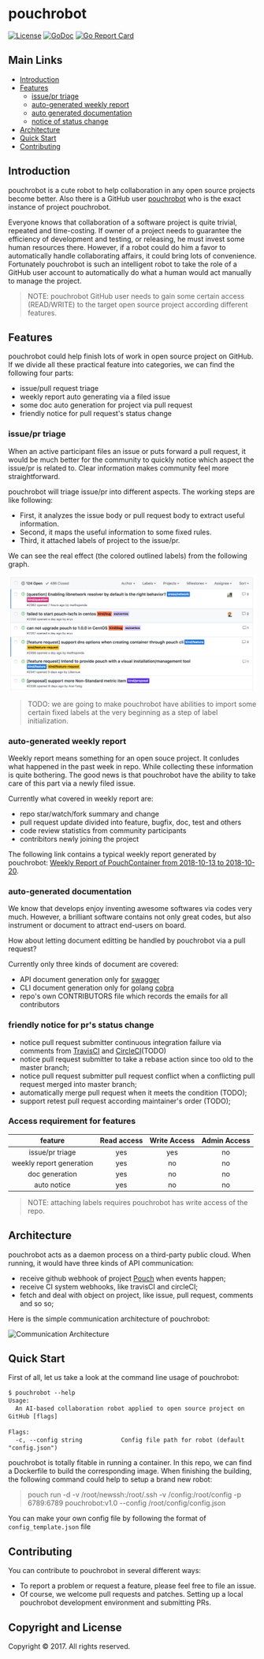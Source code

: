 # pouchrobot

[![License](https://img.shields.io/badge/license-Apache%202-4EB1BA.svg)](https://www.apache.org/licenses/LICENSE-2.0.html)
[![GoDoc](https://godoc.org/github.com/pouchcontainer/pouchrobot?status.svg)](https://godoc.org/github.com/pouchcontainer/pouchrobot)
[![Go Report Card](https://goreportcard.com/badge/github.com/pouchcontainer/pouchrobot)](https://goreportcard.com/report/github.com/pouchcontainer/pouchrobot)

## Main Links

- [Introduction](#introduction)
- [Features](#features)
  - [issue/pr triage](#issuepr-triage)
  - [auto-generated weekly report](#auto-generated-weekly-report)
  - [auto generated documentation](#auto-generated-documentation)
  - [notice of status change](#friendly-notice-for-prs-status-change)
- [Architecture](#architecture)
- [Quick Start](#quick-start)
- [Contributing](#contributing)

## Introduction

pouchrobot is a cute robot to help collaboration in any open source projects become better. Also there is a GitHub user [pouchrobot](https://github.com/pouchrobot) who is the exact instance of project pouchrobot.

Everyone knows that collaboration of a software project is quite trivial, repeated and time-costing. If owner of a project needs to guarantee the efficiency of development and testing, or releasing, he must invest some human resources there. However, if a robot could do him a favor to automatically handle collaborating affairs, it could bring lots of convenience. Fortunately pouchrobot is such an intelligent robot to take the role of a GitHub user account to automatically do what a human would act manually to manage the project.

> NOTE: pouchrobot GitHub user needs to gain some certain access (READ/WRITE) to the target open source project according different features.

## Features

pouchrobot could help finish lots of work in open source project on GitHub. If we divide all these practical feature into categories, we can find the following four parts:

- issue/pull request triage
- weekly report auto generating via a filed issue
- some doc auto generation for project via pull request
- friendly notice for pull request's status change

### issue/pr triage

When an active participant files an issue or puts forward a pull request, it would be much better for the community to quickly notice which aspect the issue/pr is related to. Clear information makes community feel more straightforward.

pouchrobot will triage issue/pr into different aspects. The working steps are like following:

- First, it analyzes the issue body or pull request body to extract useful information.
- Second, it maps the useful information to some fixed rules.
- Third, it attached labels of project to the issue/pr.

We can see the real effect (the colored outlined labels) from the following graph.

![triage-labels](./docs/static_files/triage-example.png)

> TODO: we are going to make pouchrobot have abilities to import some certain fixed labels at the very beginning as a step of label initialization.

### auto-generated weekly report

Weekly report means something for an open souce project. It conludes what happened in the past week in repo. While collecting these information is quite bothering. The good news is that pouchrobot have the ability to take care of this part via a newly filed issue.

Currently what covered in weekly report are:

- repo star/watch/fork summary and change
- pull request update divided into feature, bugfix, doc, test and others
- code review statistics from community participants
- contribitors newly joining the project

The following link contains a typical weekly report generated by pouchrobot: [Weekly Report of PouchContainer from 2018-10-13 to 2018-10-20](https://github.com/alibaba/pouch/issues/2337).

### auto-generated documentation

We know that develops enjoy inventing awesome softwares via codes very much. However, a brilliant software contains not only great codes, but also instrument or document to attract end-users on board.

How about letting document editting be handled by pouchrobot via a pull request?

Currently only three kinds of document are covered:

- API document generation only for [swagger](https://swagger.io/)
- CLI document generation only for golang [cobra](https://github.com/spf13/cobra)
- repo's own CONTRIBUTORS file which records the emails for all contributors

### friendly notice for pr's status change

- notice pull request submitter continuous integration failure via comments from [TravisCI](https://travis-ci.org/) and [CircleCI](http://circleci.com/)(TODO)
- notice pull request submitter to take a rebase action since too old to the master branch;
- notice pull request submitter pull request conflict when a conflicting pull request merged into master branch;
- automatically merge pull request when it meets the condition (TODO);
- support retest pull request according maintainer's order (TODO);

### Access requirement for features

|feature|Read access|Write Access|Admin Access|
|:-:|:-:|:-:|:-:|
|issue/pr triage|yes|yes|no|
|weekly report generation|yes|no|no|
|doc generation|yes|no|no|
|auto notice|yes|no|no|

> NOTE: attaching labels requires pouchrobot has write access of the repo.

## Architecture

pouchrobot acts as a daemon process on a third-party public cloud. When running, it would have three kinds of API communication:

- receive github webhook of project [Pouch](https://github.com/alibaba/pouch) when events happen;
- receive CI system webhooks, like travisCI and circleCI;
- fetch and deal with object on project, like issue, pull request, comments and so so;

Here is the simple communication architecture of pouchrobot:

![Communication Architecture](docs/static_files/pouchrobot-arch.png)

## Quick Start

First of all, let us take a look at the command line usage of pouchrobot:

```
$ pouchrobot --help
Usage:
  An AI-based collaboration robot applied to open source project on GitHub [flags]

Flags:
  -c, --config string           Config file path for robot (default "config.json")
```

pouchrobot is totally fitable in running a container. In this repo, we can find a Dockerfile to build the corresponding image. When finishing the building, the following command could help to setup a brand new robot:

> pouch run -d -v /root/newssh:/root/.ssh -v /config:/root/config -p 6789:6789 pouchrobot:v1.0 --config /root/config/config.json

You can make your own config file by following the format of `config_template.json` file

## Contributing

You can contribute to pouchrobot in several different ways:

- To report a problem or request a feature, please feel free to file an issue.
- Of course, we welcome pull requests and patches. Setting up a local pouchrobot development environment and submitting PRs.

## Copyright and License

Copyright © 2017. All rights reserved.

